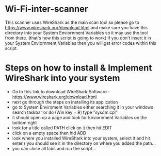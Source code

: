 # Wi-Fi-inter-scanner
This scanner uses WireShark as the main scan tool so please go to https://www.wireshark.org/download.html and make sure you have this directory into your System Enviornment Variables so it may use the tool from there. (that's how this script is going to work) if you don't insert it in your System Enviornment Variables then you will get error codes within this script. 

# Steps on how to install & Implement WireShark into your system
* Go to this link to download WireShark Software - https://www.wireshark.org/download.html 
* next go through the steps on installing its application
* go to System Enviroment Variables either searching it in your windows search taskbar or do (Win key + R) type "sysdm.cpl"
* it should open up a page and look for Enviornment Variables on the bottom right
* look for a title called PATH click on it then hit EDIT
* click on a empty space then hid ADD
* look where you installed WireShark into your system, select it and hit enter ( you should see it in the directory on where you added the path...
* you can close all tabs and run the script...
